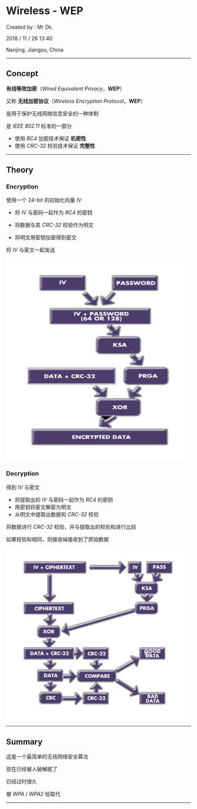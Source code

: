 # Wireless - WEP

Created by : Mr Dk.

2018 / 11 / 26 13:40

Nanjing, Jiangsu, China

---

## Concept

__有线等效加密__（_Wired Equivalent Privacy_，__WEP__）

又称 __无线加密协议__（_Wireless Encryption Protocol_，__WEP__）

是用于保护无线网络信息安全的一种体制

是 _IEEE 802.11_ 标准的一部分

* 使用 _RC4_ 加密技术保证 __机密性__
* 使用 _CRC-32_ 校验技术保证 __完整性__

---

## Theory

### Encryption

使用一个 24-bit 的初始化向量 _IV_

* 将 _IV_ 与密码一起作为 _RC4_ 的密钥

* 将数据与其 _CRC-32_ 校验作为明文

* 将明文用密钥加密得到密文

将 _IV_ 与密文一起发送

![wep-encryption](../img/wep-encryption.png)

### Decryption

得到 _IV_ 与密文

* 将提取出的 _IV_ 与密码一起作为 _RC4_ 的密钥
* 用密钥将密文解密为明文
* 从明文中提取出数据和 _CRC-32_ 校验

将数据进行 _CRC-32_ 校验，并与提取出的校验和进行比较

如果校验和相同，则接收端接收到了原始数据

![wep-decryption](../img/wep-decryption.png)

---

## Summary

这是一个最简单的无线网络安全算法

现在已经被人破解腻了

已经过时很久

被 _WPA_ / _WPA2_ 给取代

---

